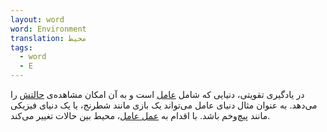 ```yaml
---
layout: word
word: Environment
translation: محیط
tags:
  - word
  - E
---
```

در یادگیری تقویتی، دنیایی که شامل [عامل](/A/agent/) است و به آن امکان مشاهده‌ی [حالتش](/S/state/) را می‌دهد. به عنوان مثال دنیای عامل می‌تواند یک بازی مانند شطرنج، یا یک دنیای فیزیکی مانند پیچ‌و‌خم باشد. با اقدام به [عمل عامل](/A/action/)، محیط بین حالات تغییر می‌کند.